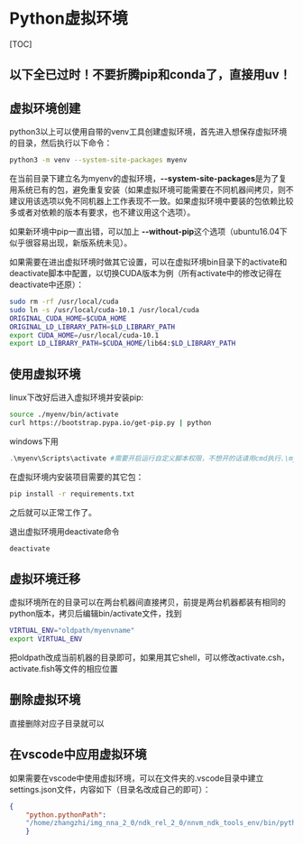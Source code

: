 # Python虚拟环境

[TOC]

## 以下全已过时！不要折腾pip和conda了，直接用uv！

## 虚拟环境创建

python3以上可以使用自带的venv工具创建虚拟环境，首先进入想保存虚拟环境的目录，然后执行以下命令：

```sh
python3 -m venv --system-site-packages myenv
```

在当前目录下建立名为myenv的虚拟环境，**--system-site-packages**是为了复用系统已有的包，避免重复安装（如果虚拟环境可能需要在不同机器间拷贝，则不建议用该选项以免不同机器上工作表现不一致。如果虚拟环境中要装的包依赖比较多或者对依赖的版本有要求，也不建议用这个选项）。

如果新环境中pip一直出错，可以加上 **--without-pip**这个选项（ubuntu16.04下似乎很容易出现，新版系统未见）。

如果需要在进出虚拟环境时做其它设置，可以在虚拟环境bin目录下的activate和deactivate脚本中配置，以切换CUDA版本为例（所有activate中的修改记得在deactivate中还原）：

```sh
sudo rm -rf /usr/local/cuda
sudo ln -s /usr/local/cuda-10.1 /usr/local/cuda
ORIGINAL_CUDA_HOME=$CUDA_HOME
ORIGINAL_LD_LIBRARY_PATH=$LD_LIBRARY_PATH
export CUDA_HOME=/usr/local/cuda-10.1
export LD_LIBRARY_PATH=$CUDA_HOME/lib64:$LD_LIBRARY_PATH
```

## 使用虚拟环境

linux下改好后进入虚拟环境并安装pip:

```sh
source ./myenv/bin/activate
curl https://bootstrap.pypa.io/get-pip.py | python
```

windows下用
```powershell
.\myenv\Scripts\activate #需要开启运行自定义脚本权限，不想开的话请用cmd执行.\myenv\Scripts\activate.bat
```

在虚拟环境内安装项目需要的其它包：

```sh
pip install -r requirements.txt
```

之后就可以正常工作了。

退出虚拟环境用deactivate命令

```sh
deactivate
```

## 虚拟环境迁移

虚拟环境所在的目录可以在两台机器间直接拷贝，前提是两台机器都装有相同的python版本，拷贝后编辑bin/activate文件，找到

```sh
VIRTUAL_ENV="oldpath/myenvname"
export VIRTUAL_ENV
```

把oldpath改成当前机器的目录即可，如果用其它shell，可以修改activate.csh，activate.fish等文件的相应位置

## 删除虚拟环境

直接删除对应子目录就可以

## 在vscode中应用虚拟环境

如果需要在vscode中使用虚拟环境，可以在文件夹的.vscode目录中建立settings.json文件，内容如下（目录名改成自己的即可）：

```json
{
    "python.pythonPath":
    "/home/zhangzhi/img_nna_2_0/ndk_rel_2_0/nnvm_ndk_tools_env/bin/python"
    }
```

